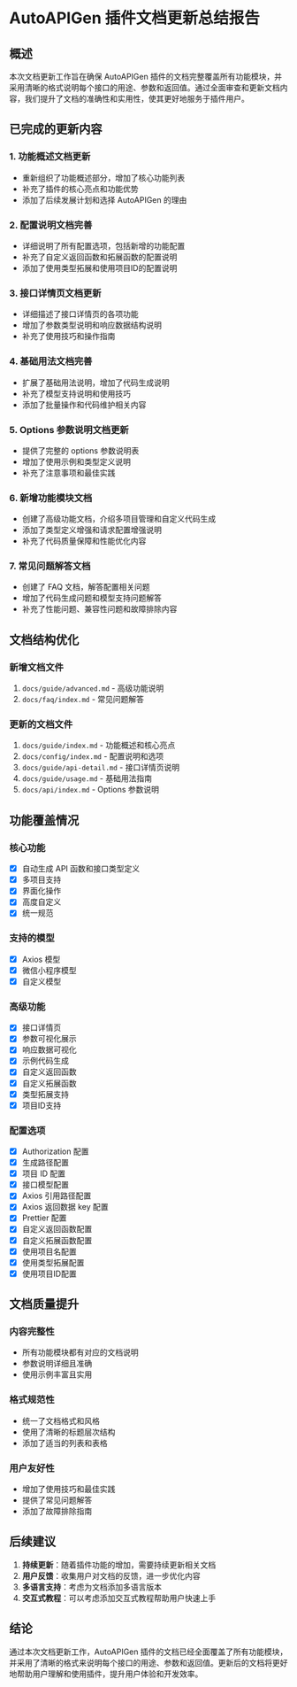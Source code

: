 # AutoAPIGen 插件文档更新总结报告

## 概述

本次文档更新工作旨在确保 AutoAPIGen 插件的文档完整覆盖所有功能模块，并采用清晰的格式说明每个接口的用途、参数和返回值。通过全面审查和更新文档内容，我们提升了文档的准确性和实用性，使其更好地服务于插件用户。

## 已完成的更新内容

### 1. 功能概述文档更新
- 重新组织了功能概述部分，增加了核心功能列表
- 补充了插件的核心亮点和功能优势
- 添加了后续发展计划和选择 AutoAPIGen 的理由

### 2. 配置说明文档完善
- 详细说明了所有配置选项，包括新增的功能配置
- 补充了自定义返回函数和拓展函数的配置说明
- 添加了使用类型拓展和使用项目ID的配置说明

### 3. 接口详情页文档更新
- 详细描述了接口详情页的各项功能
- 增加了参数类型说明和响应数据结构说明
- 补充了使用技巧和操作指南

### 4. 基础用法文档完善
- 扩展了基础用法说明，增加了代码生成说明
- 补充了模型支持说明和使用技巧
- 添加了批量操作和代码维护相关内容

### 5. Options 参数说明文档更新
- 提供了完整的 options 参数说明表
- 增加了使用示例和类型定义说明
- 补充了注意事项和最佳实践

### 6. 新增功能模块文档
- 创建了高级功能文档，介绍多项目管理和自定义代码生成
- 添加了类型定义增强和请求配置增强说明
- 补充了代码质量保障和性能优化内容

### 7. 常见问题解答文档
- 创建了 FAQ 文档，解答配置相关问题
- 增加了代码生成问题和模型支持问题解答
- 补充了性能问题、兼容性问题和故障排除内容

## 文档结构优化

### 新增文档文件
1. `docs/guide/advanced.md` - 高级功能说明
2. `docs/faq/index.md` - 常见问题解答

### 更新的文档文件
1. `docs/guide/index.md` - 功能概述和核心亮点
2. `docs/config/index.md` - 配置说明和选项
3. `docs/guide/api-detail.md` - 接口详情页说明
4. `docs/guide/usage.md` - 基础用法指南
5. `docs/api/index.md` - Options 参数说明

## 功能覆盖情况

### 核心功能
- [x] 自动生成 API 函数和接口类型定义
- [x] 多项目支持
- [x] 界面化操作
- [x] 高度自定义
- [x] 统一规范

### 支持的模型
- [x] Axios 模型
- [x] 微信小程序模型
- [x] 自定义模型

### 高级功能
- [x] 接口详情页
- [x] 参数可视化展示
- [x] 响应数据可视化
- [x] 示例代码生成
- [x] 自定义返回函数
- [x] 自定义拓展函数
- [x] 类型拓展支持
- [x] 项目ID支持

### 配置选项
- [x] Authorization 配置
- [x] 生成路径配置
- [x] 项目 ID 配置
- [x] 接口模型配置
- [x] Axios 引用路径配置
- [x] Axios 返回数据 key 配置
- [x] Prettier 配置
- [x] 自定义返回函数配置
- [x] 自定义拓展函数配置
- [x] 使用项目名配置
- [x] 使用类型拓展配置
- [x] 使用项目ID配置

## 文档质量提升

### 内容完整性
- 所有功能模块都有对应的文档说明
- 参数说明详细且准确
- 使用示例丰富且实用

### 格式规范性
- 统一了文档格式和风格
- 使用了清晰的标题层次结构
- 添加了适当的列表和表格

### 用户友好性
- 增加了使用技巧和最佳实践
- 提供了常见问题解答
- 添加了故障排除指南

## 后续建议

1. **持续更新**：随着插件功能的增加，需要持续更新相关文档
2. **用户反馈**：收集用户对文档的反馈，进一步优化内容
3. **多语言支持**：考虑为文档添加多语言版本
4. **交互式教程**：可以考虑添加交互式教程帮助用户快速上手

## 结论

通过本次文档更新工作，AutoAPIGen 插件的文档已经全面覆盖了所有功能模块，并采用了清晰的格式来说明每个接口的用途、参数和返回值。更新后的文档将更好地帮助用户理解和使用插件，提升用户体验和开发效率。